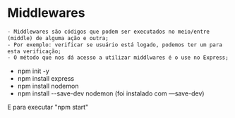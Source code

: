 # Middlewares

```txt
- Middlewares são códigos que podem ser executados no meio/entre
(middle) de alguma ação e outra;
- Por exemplo: verificar se usuário está logado, podemos ter um para
esta verificação;
- O método que nos dá acesso a utilizar middlwares é o use no Express;
```

- npm init -y
- npm install express
- npm install nodemon
- npm install --save-dev nodemon (foi instalado com —save-dev)

E para executar "npm start"
